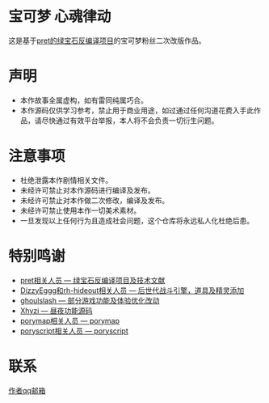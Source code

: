 # 宝可梦 心魂律动

这是基于[pret的绿宝石反编译项目](https://github.com/pret/pokeemerald)的宝可梦粉丝二次改版作品。

# 声明
* 本作故事全属虚构，如有雷同纯属巧合。
* 本作源码仅供学习参考，禁止用于商业用途，如过通过任何沟道花费入手此作品，请尽快通过有效平台举报，本人将不会负责一切衍生问题。

# 注意事项
* 杜绝泄露本作剧情相关文件。
* 未经许可禁止对本作源码进行编译及发布。
* 未经许可禁止对本作做二次修改，编译及发布。
* 未经许可禁止使用本作一切美术素材。
* 一旦发现以上任何行为且造成社会问题，这个仓库将永远私人化杜绝后患。

# 特别鸣谢
* [pret相关人员 — 绿宝石反编译项目及技术文献](https://github.com/pret)
* [DizzyEggg和rh-hideout相关人员 — 后世代战斗引擎，道具及精灵添加](https://github.com/rh-hideout)
* [ghoulslash — 部分游戏功能及体验优化改动](https://github.com/ghoulslash)
* [Xhyzi — 昼夜功能源码](https://github.com/Xhyzi/pokeemerald/tree/day-and-night)
* [porymap相关人员 — porymap](https://github.com/huderlem/porymap)
* [poryscript相关人员 — poryscript](https://github.com/huderlem/poryscript)

# 联系
<a href="mailto:2519784590@qq.com">作者qq邮箱</a>
